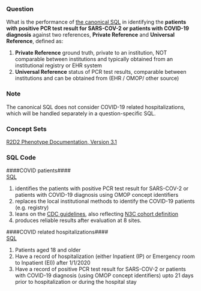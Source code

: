 ### Question
What is the performance of [the canonical SQL](sql/template_query.sql) in identifying the **patients with positive PCR test result for SARS-COV-2 or patients with COVID-19 diagnosis** against two references, **Private Reference** and **Universal Reference**, defined as:

1. **Private Reference** ground truth, private to an institution, NOT comparable between institutions and typically obtained from an institutional registry or EHR system 
2. **Universal Reference** status of PCR test results, comparable between institutions and can be obtained from (EHR / OMOP/ other source)


### Note
The canonical SQL does not consider COVID-19 related hospitalizations, which will be handled separately in a question-specific SQL.


### Concept Sets
[R2D2 Phenotype Documentation, Version 3.1](https://github.com/DBMI/R2D2-Queries/tree/master/ElectronicPhenotype/COVID-19)


### SQL Code

####COVID patients####<br>
[SQL](https://github.com/DBMI/R2D2-Queries/blob/master/Question_0000/sql/template_identify_patients.sql) 
1. identifies the patients with positive PCR test result for SARS-COV-2 or patients with COVID-19 diagnosis using OMOP concept identifiers
2. replaces the local institutional methods to identify the COVID-19 patients (e.g. registry)
3. leans on the [CDC guidelines](https://www.cdc.gov/nchs/data/icd/COVID-19-guidelines-final.pdf), also reflecting [N3C cohort definition](https://github.com/National-COVID-Cohort-Collaborative/Phenotype_Data_Acquisition)
4. produces reliable results after evaluation at 8 sites.

####COVID related hospitalizations####<br>
[SQL](https://github.com/DBMI/R2D2-Queries/blob/master/Question_0000/sql/template_identify_hospitalization_encounters.sql)
1. Patients aged 18 and older
2. Have a record of hospitalization (either Inpatient (IP) or Emergency room to Inpatient (EI)) after 1/1/2020
3. Have a record of positive PCR test result for SARS-COV-2 or patients with COVID-19 diagnosis (using OMOP concept identifiers) upto 21 days prior to hospitalization or during the hospital stay

